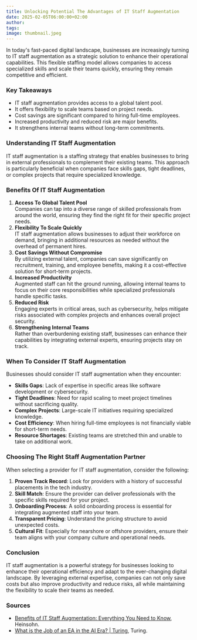 ```yaml
---
title: Unlocking Potential The Advantages of IT Staff Augmentation
date: 2025-02-05T06:00:00+02:00
author:
tags:
image: thumbnail.jpeg
---
```


In today's fast-paced digital landscape, businesses are increasingly turning to IT staff augmentation as a strategic solution to enhance their operational capabilities. This flexible staffing model allows companies to access specialized skills and scale their teams quickly, ensuring they remain competitive and efficient.

### Key Takeaways

*   IT staff augmentation provides access to a global talent pool.
*   It offers flexibility to scale teams based on project needs.
*   Cost savings are significant compared to hiring full-time employees.
*   Increased productivity and reduced risk are major benefits.
*   It strengthens internal teams without long-term commitments.

### Understanding IT Staff Augmentation

IT staff augmentation is a staffing strategy that enables businesses to bring in external professionals to complement their existing teams. This approach is particularly beneficial when companies face skills gaps, tight deadlines, or complex projects that require specialized knowledge.

### Benefits Of IT Staff Augmentation

1.  **Access To Global Talent Pool**  
    Companies can tap into a diverse range of skilled professionals from around the world, ensuring they find the right fit for their specific project needs.
2.  **Flexibility To Scale Quickly**  
    IT staff augmentation allows businesses to adjust their workforce on demand, bringing in additional resources as needed without the overhead of permanent hires.
3.  **Cost Savings Without Compromise**  
    By utilizing external talent, companies can save significantly on recruitment, training, and employee benefits, making it a cost-effective solution for short-term projects.
4.  **Increased Productivity**  
    Augmented staff can hit the ground running, allowing internal teams to focus on their core responsibilities while specialized professionals handle specific tasks.
5.  **Reduced Risk**  
    Engaging experts in critical areas, such as cybersecurity, helps mitigate risks associated with complex projects and enhances overall project security.
6.  **Strengthening Internal Teams**  
    Rather than overburdening existing staff, businesses can enhance their capabilities by integrating external experts, ensuring projects stay on track.

### When To Consider IT Staff Augmentation

Businesses should consider IT staff augmentation when they encounter:

*   **Skills Gaps**: Lack of expertise in specific areas like software development or cybersecurity.
*   **Tight Deadlines**: Need for rapid scaling to meet project timelines without sacrificing quality.
*   **Complex Projects**: Large-scale IT initiatives requiring specialized knowledge.
*   **Cost Efficiency**: When hiring full-time employees is not financially viable for short-term needs.
*   **Resource Shortages**: Existing teams are stretched thin and unable to take on additional work.

### Choosing The Right Staff Augmentation Partner

When selecting a provider for IT staff augmentation, consider the following:

1.  **Proven Track Record**: Look for providers with a history of successful placements in the tech industry.
2.  **Skill Match**: Ensure the provider can deliver professionals with the specific skills required for your project.
3.  **Onboarding Process**: A solid onboarding process is essential for integrating augmented staff into your team.
4.  **Transparent Pricing**: Understand the pricing structure to avoid unexpected costs.
5.  **Cultural Fit**: Especially for nearshore or offshore providers, ensure their team aligns with your company culture and operational needs.

### Conclusion

IT staff augmentation is a powerful strategy for businesses looking to enhance their operational efficiency and adapt to the ever-changing digital landscape. By leveraging external expertise, companies can not only save costs but also improve productivity and reduce risks, all while maintaining the flexibility to scale their teams as needed.

### Sources

*   [Benefits of IT Staff Augmentation: Everything You Need to Know](https://www.us.heinsohn.co/blog/benefits-of-it-staff-augmentation/), Heinsohn.
*   [What is the Job of an EA in the AI Era? | Turing](https://www.turing.com/blog/what-is-the-job-of-an-ea-in-the-ai-era), Turing.
